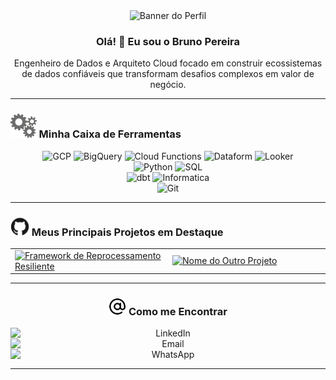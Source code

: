 <div align="center">

  <img src="https://www.atrainformatica.com.br/wp-content/uploads/2019/12/cropped-Logo_350x70_2.png" alt="Banner do Perfil"/>

  <br/>

  <h3>Olá! 👋 Eu sou o Bruno Pereira</h3>
  <p>Engenheiro de Dados e Arquiteto Cloud focado em construir ecossistemas de dados confiáveis que transformam desafios complexos em valor de negócio.</p>

</div>

---

### <img src="./assets/3.gif" alt="3" height="39"/> Minha Caixa de Ferramentas

<div align="center">
  
  <img src="https://img.shields.io/badge/Google_Cloud-4285F4?style=plastic&logo=google-cloud&logoColor=white" height="25" alt="GCP"/>
  <img src="https://img.shields.io/badge/BigQuery-669DF6?style=plastic&logo=google-bigquery&logoColor=white" height="25" alt="BigQuery"/>
  <img src="https://img.shields.io/badge/Cloud_Functions-4A5965?style=plastic&logo=google-cloud&logoColor=white" height="25" alt="Cloud Functions"/>
  <img src="https://img.shields.io/badge/Dataform-F8A433?style=plastic&logo=google-cloud&logoColor=white" height="25" alt="Dataform"/>
  <img src="https://img.shields.io/badge/Looker-4285F4?style=plastic&logo=looker&logoColor=white" height="25" alt="Looker"/>
  <br/>
  
  <img src="https://img.shields.io/badge/Python-3776AB?style=plastic&logo=python&logoColor=white" height="25" alt="Python"/>
  <img src="https://img.shields.io/badge/SQL-025E8C?style=plastic&logo=postgresql&logoColor=white" height="25" alt="SQL"/>
  <br/>
  
  <img src="https://img.shields.io/badge/dbt-FF694B?style=plastic&logo=dbt&logoColor=white" height="25" alt="dbt"/>
  <img src="https://img.shields.io/badge/Informatica-FF4D00?style=plastic&logo=informatica&logoColor=white" height="25" alt="Informatica"/>
  <br/>
  
  <img src="https://img.shields.io/badge/Git-F05032?style=plastic&logo=git&logoColor=white" height="25" alt="Git"/>
</div>

---
### <img src="https://raw.githubusercontent.com/devicons/devicon/master/icons/github/github-original.svg" alt="GitHub" height="30"/> Meus Principais Projetos em Destaque

<table>
  <tr>
    <td width="50%">
      <a href="URL_PARA_O_REPO_DO_FRAMEWORK" target="_blank">
        <img src="https://github-readme-stats.vercel.app/api/pin/?username=brunopereiraatra&repo=framework-reprocessamento-resiliente&theme=dracula&show_owner=true" alt="Framework de Reprocessamento Resiliente">
      </a>
    </td>
    <td width="50%">
      <a href="URL_PARA_OUTRO_PROJETO" target="_blank">
        <img src="https://github-readme-stats.vercel.app/api/pin/?username=brunopereiraatra&repo=NOME_DE_OUTRO_REPO&theme=dracula&show_owner=true" alt="Nome do Outro Projeto">
      </a>
    </td>
  </tr>
</table>

<div align="center">

----

### <img src="https://raw.githubusercontent.com/feathericons/feather/master/icons/at-sign.svg" alt="Ferramentas" height="28"/> Como me Encontrar

<p align="center">
  <a href="URL_DO_SEU_LINKEDIN" target="_blank" style="text-decoration: none; border: 0;">
    <img src="https://img.shields.io/badge/LinkedIn-0077B5?style=plastic&logo=linkedin&logoColor=white" alt="LinkedIn" style="display: block; border: 0;"/>
  </a>
  
  <a href="mailto:SEU_EMAIL@exemplo.com" target="_blank" style="text-decoration: none; border: 0;">
    <img src="https://img.shields.io/badge/Email-EA4335?style=plastic&logo=gmail&logoColor=white" alt="Email" style="display: block; border: 0;"/>
  </a>
  
  <a href="https://wa.me/SEU_NUMERO_DE_WHATSAPP" target="_blank" style="text-decoration: none; border: 0;">
    <img src="https://img.shields.io/badge/WhatsApp-25D366?style=plastic&logo=whatsapp&logoColor=white" alt="WhatsApp" style="display: block; border: 0;"/>
  </a>
</p>

---
